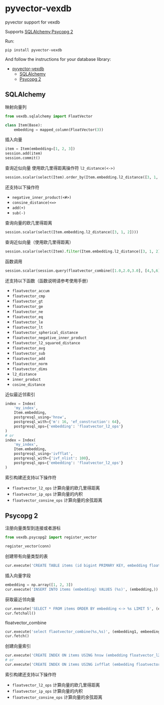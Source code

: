 # pyvector-vexdb

pyvector support for vexdb

Supports [SQLAlchemy](https://github.com/sqlalchemy/sqlalchemy),[Psycopg 2](https://github.com/psycopg/psycopg2)

Run:

```shell
pip install pyvector-vexdb
```

And follow the instructions for your database library:

- [pyvector-vexdb](#pyvector-vexdb)
  - [SQLAlchemy](#sqlalchemy)
  - [Psycopg 2](#psycopg-2)


## SQLAlchemy

映射向量列

```python
from vexdb.sqlalchemy import FloatVector

class Item(Base):
    embedding = mapped_column(FloatVector(3))
```

插入向量

```python
item = Item(embedding=[1, 2, 3])
session.add(item)
session.commit()
```

查询近似向量 使用欧几里得距离操作符 `l2_distance(<->)`

```python
session.scalar(select(Item).order_by(Item.embedding.l2_distance([3, 1, 2])).limit(5))
```

还支持以下操作符
- `negative_inner_product(<#>)`
- `consine_distance(<=>`
- `add(+)`
- `sub(-)`

查询向量的欧几里得距离

```python
session.scalar(select(Item.embedding.l2_distance([3, 1, 2])))
```

查询近似向量（使用欧几里得距离）

```python
session.scalar(select(Item).filter(Item.embedding.l2_distance([3, 1, 2]) < 5))
```

函数调用
```python
session.scalar(session.query(floatvector_combine([1.0,2.0,3.0], [4,5,6])))
```

还支持以下函数（函数说明请参考使用手册）
- `floatvector_accum`
- `floatvector_cmp`
- `floatvector_gt`
- `floatvector_ge`
- `floatvector_ne`
- `floatvector_eq`
- `floatvector_le`
- `floatvector_lt`
- `floatvector_spherical_distance`
- `floatvector_negative_inner_product`
- `floatvector_l2_squared_distance`
- `floatvector_avg`
- `floatvector_sub`
- `floatvector_add`
- `floatvector_norm`
- `floatvector_dims`
- `l2_distance`
- `inner_product`
- `cosine_distance`

近似最近邻索引

```python
index = Index(
    'my_index',
    Item.embedding,
    postgresql_using='hnsw',
    postgresql_with={'m': 16, 'ef_construction': 64},
    postgresql_ops={'embedding': 'floatvector_l2_ops'}
)
# or
index = Index(
    'my_index',
    Item.embedding,
    postgresql_using='ivfflat',
    postgresql_with={'ivf_nlist': 100},
    postgresql_ops={'embedding': 'floatvector_l2_ops'}
)
```

索引构建还支持以下操作符
- `floatvector_l2_ops` 计算向量的欧几里得距离
- `floatvector_ip_ops` 计算向量的内积
- `floatvector_consine_ops` 计算向量的余弦距离

## Psycopg 2

注册向量类型到连接或者游标

```python
from vexdb.psycopg2 import register_vector

register_vector(conn)
```

创建带有向量类型的表

```python
cur.execute('CREATE TABLE items (id bigint PRIMARY KEY, embedding floatvector(3))')
```

插入向量字段

```python
embedding = np.array([1, 2, 3])
cur.execute('INSERT INTO items (embedding) VALUES (%s)', (embedding,))
```

获取最近邻向量

```python
cur.execute('SELECT * FROM items ORDER BY embedding <-> %s LIMIT 5', (embedding,))
cur.fetchall()
```

floatvector_combine
```python
cur.execute('select flaotvector_combine(%s,%s)', (embedding1, embeeding2,))
cur.fetch()
```

创建向量索引

```python
cur.execute('CREATE INDEX ON items USING hnsw (embedding floatvector_l2_ops)')
# or
cur.execute('CREATE INDEX ON items USING ivfflat (embedding floatvector_l2_ops) WITH (ivf_nlist = 100)')
```

索引构建还支持以下操作符
- `floatvector_l2_ops` 计算向量的欧几里得距离
- `floatvector_ip_ops` 计算向量的内积
- `floatvector_consine_ops` 计算向量的余弦距离